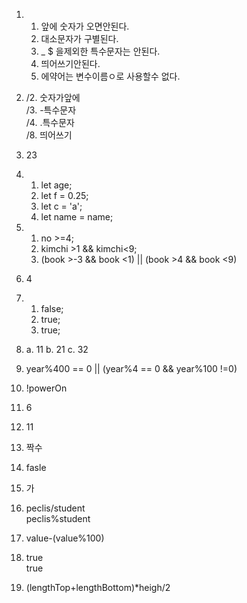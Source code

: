1. 1. 앞에 숫자가 오면안된다.
   2. 대소문자가 구별된다.
   3. _ $ 을제외한 특수문자는 안된다.
   4. 띄어쓰기안된다.
   5. 에약어는 변수이름ㅇ로 사용할수 없다.

2. /2. 숫자가앞에 <br>
   /3. -특수문자 <br>
   /4. .특수문자 <br>
   /8. 띄어쓰기

3. 23
4. 1. let age;
   2. let f = 0.25;
   3. let c = 'a';
   4. let name = name;

5. 1. no >=4;
   2. kimchi >1 && kimchi<9; 
   3. (book >-3 && book <1) || (book >4 && book <9)

6. 4
7. 1. false;
   2. true;
   3. true;

8. a. 11
   b. 21
   c. 32

9. year%400 == 0 || (year%4 == 0 && year%100 !=0)
10. !powerOn

11. 6
12. 11
13. 짝수
15. fasle
16. 가
17. peclis/student <br>
    peclis%student 

18. value-(value%100)

19. true<br>
    true

20. (lengthTop+lengthBottom)*heigh/2